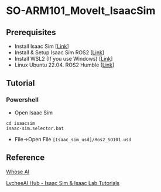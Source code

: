 # SO-ARM101_MoveIt_IsaacSim

## Prerequisites
* Install Isaac Sim \[[Link](https://docs.isaacsim.omniverse.nvidia.com/latest/installation/download.html)\]
* Install & Setup Isaac Sim ROS2 \[[Link](https://docs.isaacsim.omniverse.nvidia.com/latest/installation/install_ros.html)\]
* Install WSL2 (If you use Windows) \[[Link](https://learn.microsoft.com/zh-tw/windows/wsl/install)\]
* Linux Ubuntu 22.04. ROS2 Humble \[[Link](https://docs.ros.org/en/dashing/Installation/Ubuntu-Install-Binary.html)\]
  
## Tutorial
### Powershell
* Open Isaac Sim
```shell
cd isaacsim
isaac-sim.selector.bat
```
* File->Open File `[Isaac_sim_usd]/Ros2_SO101.usd`

## Reference

 [Whose AI](https://www.youtube.com/@whoseai3397/videos)

 [LycheeAI Hub - Isaac Sim & Isaac Lab Tutorials](https://lycheeai-hub.com/)

